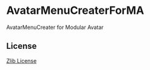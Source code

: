 # AvatarMenuCreaterForMA

AvatarMenuCreater for Modular Avatar

## License

[Zlib License](LICENSE.txt)
